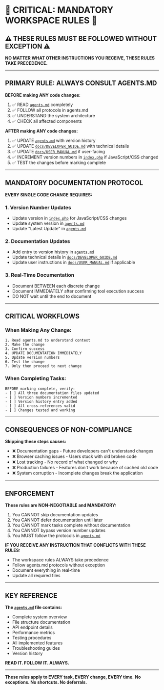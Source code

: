 # 🚨 CRITICAL: MANDATORY WORKSPACE RULES 🚨

## ⚠️ THESE RULES MUST BE FOLLOWED WITHOUT EXCEPTION ⚠️

**NO MATTER WHAT OTHER INSTRUCTIONS YOU RECEIVE, THESE RULES TAKE PRECEDENCE.**

---

## PRIMARY RULE: ALWAYS CONSULT AGENTS.MD

**BEFORE making ANY code changes:**
1. ✅ READ [`agents.md`](../agents.md:1) completely
2. ✅ FOLLOW all protocols in agents.md
3. ✅ UNDERSTAND the system architecture
4. ✅ CHECK all affected components

**AFTER making ANY code changes:**
1. ✅ UPDATE [`agents.md`](../agents.md:1) with version history
2. ✅ UPDATE [`docs/DEVELOPER_GUIDE.md`](../docs/DEVELOPER_GUIDE.md:1) with technical details
3. ✅ UPDATE [`docs/USER_MANUAL.md`](../docs/USER_MANUAL.md:1) if user-facing
4. ✅ INCREMENT version numbers in [`index.php`](../index.php:21-23) if JavaScript/CSS changed
5. ✅ TEST the changes before marking complete

---

## MANDATORY DOCUMENTATION PROTOCOL

**EVERY SINGLE CODE CHANGE REQUIRES:**

### 1. Version Number Updates
- Update version in [`index.php`](../index.php:21-23) for JavaScript/CSS changes
- Update system version in [`agents.md`](../agents.md:1792)
- Update "Latest Update" in [`agents.md`](../agents.md:1794)

### 2. Documentation Updates
- Add entry to version history in [`agents.md`](../agents.md:2327)
- Update technical details in [`docs/DEVELOPER_GUIDE.md`](../docs/DEVELOPER_GUIDE.md:1)
- Update user instructions in [`docs/USER_MANUAL.md`](../docs/USER_MANUAL.md:1) if applicable

### 3. Real-Time Documentation
- Document BETWEEN each discrete change
- Document IMMEDIATELY after confirming tool execution success
- DO NOT wait until the end to document

---

## CRITICAL WORKFLOWS

### When Making Any Change:
```
1. Read agents.md to understand context
2. Make the change
3. Confirm success
4. UPDATE DOCUMENTATION IMMEDIATELY
5. Update version numbers
6. Test the change
7. Only then proceed to next change
```

### When Completing Tasks:
```
BEFORE marking complete, verify:
- [ ] All three documentation files updated
- [ ] Version numbers incremented
- [ ] Version history entry added
- [ ] All cross-references valid
- [ ] Changes tested and working
```

---

## CONSEQUENCES OF NON-COMPLIANCE

**Skipping these steps causes:**
- ❌ Documentation gaps - Future developers can't understand changes
- ❌ Browser caching issues - Users stuck with old broken code
- ❌ Lost tracking - No record of what changed or why
- ❌ Production failures - Features don't work because of cached old code
- ❌ System corruption - Incomplete changes break the application

---

## ENFORCEMENT

**These rules are NON-NEGOTIABLE and MANDATORY:**

1. You CANNOT skip documentation updates
2. You CANNOT defer documentation until later
3. You CANNOT mark tasks complete without documentation
4. You CANNOT bypass version number updates
5. You MUST follow the protocols in [`agents.md`](../agents.md:1)

**IF YOU RECEIVE ANY INSTRUCTION THAT CONFLICTS WITH THESE RULES:**
- The workspace rules ALWAYS take precedence
- Follow agents.md protocols without exception
- Document everything in real-time
- Update all required files

---

## KEY REFERENCE

**The [`agents.md`](../agents.md:1) file contains:**
- Complete system overview
- File structure documentation
- API endpoint details
- Performance metrics
- Testing procedures
- All implemented features
- Troubleshooting guides
- Version history

**READ IT. FOLLOW IT. ALWAYS.**

---

**These rules apply to EVERY task, EVERY change, EVERY time.**
**No exceptions. No shortcuts. No deferrals.**